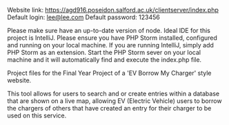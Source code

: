 Website link:     https://agd916.poseidon.salford.ac.uk/clientserver/index.php
Default login:    lee@lee.com
Default password: 123456 

Please make sure have an up-to-date version of node. Ideal IDE for this project is IntelliJ. Please ensure you have PHP Storm installed, configured and running on your local machine. If you are running IntelliJ, simply add PHP Storm as an extension. Start the PHP Storm sever on your local machine and it will automatically find and execute the index.php file.

Project files for the Final Year Project of a 'EV Borrow My Charger' style website.

This tool allows for users to search and or create entries within a database that are shown on a live map, allowing EV (Electric Vehicle) users to borrow the chargers of others that have created an entry for their charger to be used on this service.
